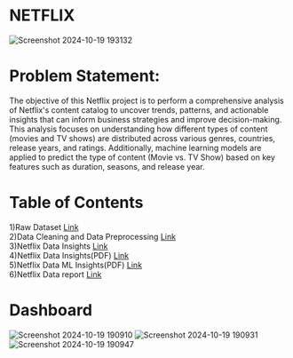 # NETFLIX
![Screenshot 2024-10-19 193132](https://github.com/user-attachments/assets/0f0eb6d6-223d-45bc-9d73-6509b55f37ca)
# Problem Statement:
The objective of this Netflix project is to perform a comprehensive analysis of Netflix's content catalog to uncover trends, patterns, and actionable insights that can inform business strategies and improve decision-making. This analysis focuses on understanding how different types of content (movies and TV shows) are distributed across various genres, countries, release years, and ratings. Additionally, machine learning models are applied to predict the type of content (Movie vs. TV Show) based on key features such as duration, seasons, and release year.
# Table of Contents
1)Raw Dataset [Link](https://drive.google.com/file/d/1cWcK8cddROe_DSv5zH5Fk7od32tK3ftf/view) <br />
2)Data Cleaning and Data Preprocessing [Link](https://colab.research.google.com/drive/1XrFxlEcmUk0MQJ2A70s_MwBDb7L6m_Lc?usp=sharing) <br />
3)Netflix Data Insights [Link](https://docs.google.com/document/d/14jojgen3B2aGQxUSnfIX6V57JlFZcsMg/edit?usp=sharing&ouid=114844103498556236866&rtpof=true&sd=true) <br />
4)Netflix Data Insights(PDF) [Link](https://drive.google.com/file/d/17cs5CtJ_MVWUW30EXgwwXBqvhVPDESFS/view?usp=sharing) <br />
5)Netflix Data ML Insights(PDF) [Link](https://drive.google.com/file/d/1oIR8tW_3YRK-JZ8doqHgEliCQ6GZGa2D/view?usp=sharing) <br />
6)Netflix Data report [Link](https://drive.google.com/file/d/13tD7NFuYLKcdC31gfuzfR2T0FINlBV_q/view?usp=sharing)
# Dashboard
![Screenshot 2024-10-19 190910](https://github.com/user-attachments/assets/bc21caab-5806-4ab3-84f6-8c28201ac386)
![Screenshot 2024-10-19 190931](https://github.com/user-attachments/assets/6c465408-88b8-4bb9-8cee-23b02f053c35)
![Screenshot 2024-10-19 190947](https://github.com/user-attachments/assets/0475d676-a670-4916-8244-fe105f976075)




